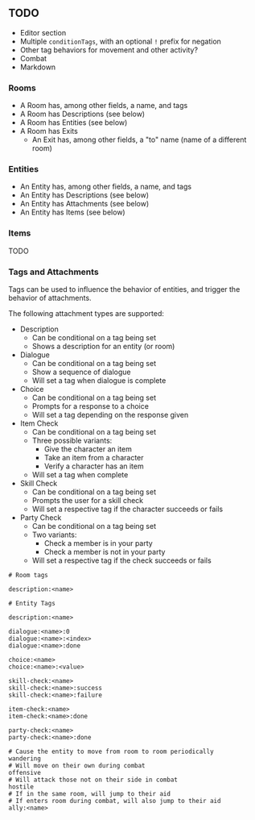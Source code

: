 ## TODO

* Editor section
* Multiple `conditionTags`, with an optional `!` prefix for negation
* Other tag behaviors for movement and other activity?
* Combat
* Markdown

### Rooms

* A Room has, among other fields, a name, and tags
* A Room has Descriptions (see below)
* A Room has Entities (see below)
* A Room has Exits
  * An Exit has, among other fields, a "to" name (name of a different room)

### Entities

* An Entity has, among other fields, a name, and tags
* An Entity has Descriptions (see below)
* An Entity has Attachments (see below)
* An Entity has Items (see below)

### Items

TODO

### Tags and Attachments

Tags can be used to influence the behavior of entities, and trigger the behavior of attachments.

The following attachment types are supported:

* Description
  * Can be conditional on a tag being set
  * Shows a description for an entity (or room)
* Dialogue
  * Can be conditional on a tag being set
  * Show a sequence of dialogue
  * Will set a tag when dialogue is complete
* Choice
  * Can be conditional on a tag being set
  * Prompts for a response to a choice
  * Will set a tag depending on the response given
* Item Check
  * Can be conditional on a tag being set
  * Three possible variants:
    * Give the character an item
    * Take an item from a character
    * Verify a character has an item
  * Will set a tag when complete
* Skill Check
  * Can be conditional on a tag being set
  * Prompts the user for a skill check
  * Will set a respective tag if the character succeeds or fails
* Party Check
  * Can be conditional on a tag being set
  * Two variants:
    * Check a member is in your party
    * Check a member is not in your party
  * Will set a respective tag if the check succeeds or fails

```
# Room tags

description:<name>

# Entity Tags

description:<name>

dialogue:<name>:0
dialogue:<name>:<index>
dialogue:<name>:done

choice:<name>
choice:<name>:<value>

skill-check:<name>
skill-check:<name>:success
skill-check:<name>:failure

item-check:<name>
item-check:<name>:done

party-check:<name>
party-check:<name>:done

# Cause the entity to move from room to room periodically
wandering
# Will move on their own during combat
offensive
# Will attack those not on their side in combat
hostile
# If in the same room, will jump to their aid
# If enters room during combat, will also jump to their aid
ally:<name>
```
